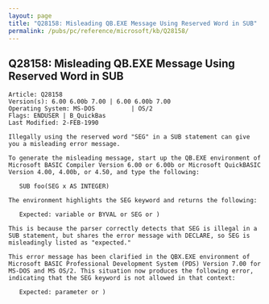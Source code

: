```yaml
---
layout: page
title: "Q28158: Misleading QB.EXE Message Using Reserved Word in SUB"
permalink: /pubs/pc/reference/microsoft/kb/Q28158/
---
```


## Q28158: Misleading QB.EXE Message Using Reserved Word in SUB

	Article: Q28158
	Version(s): 6.00 6.00b 7.00 | 6.00 6.00b 7.00
	Operating System: MS-DOS          | OS/2
	Flags: ENDUSER | B_QuickBas
	Last Modified: 2-FEB-1990
	
	Illegally using the reserved word "SEG" in a SUB statement can give
	you a misleading error message.
	
	To generate the misleading message, start up the QB.EXE environment of
	Microsoft BASIC Compiler Version 6.00 or 6.00b or Microsoft QuickBASIC
	Version 4.00, 4.00b, or 4.50, and type the following:
	
	   SUB foo(SEG x AS INTEGER)
	
	The environment highlights the SEG keyword and returns the following:
	
	   Expected: variable or BYVAL or SEG or )
	
	This is because the parser correctly detects that SEG is illegal in a
	SUB statement, but shares the error message with DECLARE, so SEG is
	misleadingly listed as "expected."
	
	This error message has been clarified in the QBX.EXE environment of
	Microsoft BASIC Professional Development System (PDS) Version 7.00 for
	MS-DOS and MS OS/2. This situation now produces the following error,
	indicating that the SEG keyword is not allowed in that context:
	
	   Expected: parameter or )
